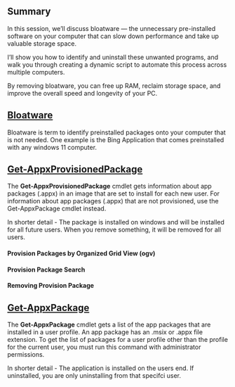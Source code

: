 ## Summary

In this session, we’ll discuss bloatware — the unnecessary pre-installed software on your computer that can slow down performance and take up valuable storage space.

I’ll show you how to identify and uninstall these unwanted programs, and walk you through creating a dynamic script to automate this process across multiple computers.

By removing bloatware, you can free up RAM, reclaim storage space, and improve the overall speed and longevity of your PC.


## [Bloatware](https://www.techtarget.com/searchsecurity/answer/How-can-we-detect-and-uninstall-bloatware)
Bloatware is term to identify preinstalled packages onto your computer that is not needed. One example is the Bing Application that comes preinstalled with any windows 11 computer.


## [Get-AppxProvisionedPackage](https://learn.microsoft.com/en-us/powershell/module/dism/get-appxprovisionedpackage?view=windowsserver2025-ps)

The <b>Get-AppxProvisionedPackage</b> cmdlet gets information about app packages (.appx) in an image that are set to install for each new user. For information about app packages (.appx) that are not provisioned, use the Get-AppxPackage cmdlet instead.

In shorter detail - The package is installed on windows and will be installed for all future users. When you remove something, it will be removed for all users. 


#### Provision Packages by Organized Grid View (ogv)

#### Provision Package Search

#### Removing Provision Package




## [Get-AppxPackage](https://learn.microsoft.com/en-us/powershell/module/appx/get-appxpackage?view=windowsserver2025-ps)
The <b>Get-AppxPackage</b> cmdlet gets a list of the app packages that are installed in a user profile. An app package has an .msix or .appx file extension. To get the list of packages for a user profile other than the profile for the current user, you must run this command with administrator permissions.

In shorter detail - The application is installed on the users end. If uninstalled, you are only uninstalling from that specifci user. 
